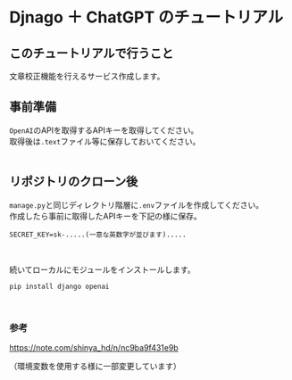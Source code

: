 # Djnago ＋ ChatGPT のチュートリアル
## このチュートリアルで行うこと
文章校正機能を行えるサービス作成します。<br>

## 事前準備
```OpenAI```のAPIを取得するAPIキーを取得してください。<br>
取得後は```.text```ファイル等に保存しておいてください。<br>
<br>

## リポジトリのクローン後
```manage.py```と同じディレクトリ階層に```.env```ファイルを作成してください。<br>
作成したら事前に取得したAPIキーを下記の様に保存。<br>
```
SECRET_KEY=sk-.....(一意な英数字が並びます).....
```
<br>

続いてローカルにモジュールをインストールします。

```
pip install django openai
```
<br>

### 参考
https://note.com/shinya_hd/n/nc9ba9f431e9b

（環境変数を使用する様に一部変更しています）
